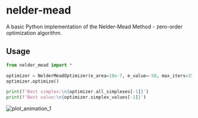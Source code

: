# nelder-mead
A basic Python implementation of the Nelder-Mead Method - zero-order optimization algorithm.

## Usage

``` python
from nelder_mead import *

optimizer = NelderMeadOptimizer(e_area=10e-7, e_value=-50, max_iters=15, obj_func=mishra_bird_func)
optimizer.optimize()

print(f'Best simplex:\n{optimizer.all_simplexes[-1]}')
print(f'Best value:\n{optimizer.simplex_values[-1]}')
```

![plot_animation_1](https://github.com/spaiker7/nelder-mead/assets/70488161/cab31ebc-1440-466c-93f8-95e62fdbd9af)
